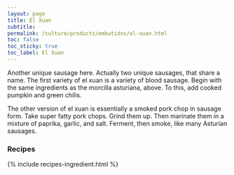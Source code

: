 ```yaml
---
layout: page
title: El Xuan
subtitle: 
permalink: /culture/products/embutidos/el-xuan.html
toc: false
toc_sticky: true
toc_label: El Xuan
---
```

Another unique sausage here. Actually two unique sausages, that share a name. The first variety of el xuan is a variety of blood sausage. Begin with the same ingredients as the morcilla asturiana, above. To this, add cooked pumpkin and green chilis.

The other version of el xuan is essentially a smoked pork chop in sausage form. Take super fatty pork chops. Grind them up. Then marinate them in a mixture of paprika, garlic, and salt. Ferment, then smoke, like many Asturian sausages.

### Recipes

{% include recipes-ingredient.html %}